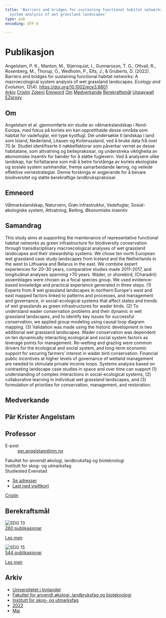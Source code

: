 ```yaml
---
title: 'Barriers and bridges for sustaining functional habitat networks: A macroecological
  system analysis of wet grassland landscapes'
type: pub
encoding: UTF-8

---
```

<h1>Publikasjon</h1>
<article id="csl-bib-container-7XJAU4BU" class="csl-bib-container">
  <div class="csl-bib-body"> <div class="csl-entry">Angelstam, P. K., Manton, M., Stjernquist, I., Gunnarsson, T. G., Ottvall, R., Rosenberg, M., Thorup, O., Wedholm, P., Elts, J., &#38; Gruberts, D. (2022). Barriers and bridges for sustaining functional habitat networks: A macroecological system analysis of wet grassland landscapes. <i>Ecology and Evolution</i>, <i>12</i>(4). <a href="https://doi.org/10.1002/ece3.8801">https://doi.org/10.1002/ece3.8801</a></div> </div>
  <div class="csl-bib-buttons">
    <a href="#taxonomy-article-7XJAU4BU" alt="archive" class="csl-bib-button">Arkiv</a>
    <a href="https://app.cristin.no/results/show.jsf?id=2028506" alt="Cristin" class="csl-bib-button">Cristin</a>
    <a href="http://zotero.org/groups/5881554/items/7XJAU4BU" alt="Zotero" class="csl-bib-button">Zotero</a>
    <a href="#keywords-article-7XJAU4BU" alt="keywords" class="csl-bib-button">Emneord</a>
    <a href="#about-article-7XJAU4BU" alt="about_pub" class="csl-bib-button">Om</a>
    <a href="#contributors-article-7XJAU4BU" alt="contributors" class="csl-bib-button">Medverkande</a>
    <a href="#sdg-article-7XJAU4BU" alt="sdg" class="csl-bib-button">Berekraftsmål</a>
    <a href="https://onlinelibrary.wiley.com/doi/pdfdirect/10.1002/ece3.8801" alt="Unpaywall" class="csl-bib-button">Unpaywall</a>
    <a href="https://onlinelibrary.wiley.com/doi/pdfdirect/10.1002/ece3.8801" alt="EZproxy" class="csl-bib-button">EZproxy</a>
  </div>
  <div id="csl-bib-meta-container-7XJAU4BU"></div>
</article>
<div id="csl-bib-meta-7XJAU4BU" class="csl-bib-meta">
  <article id="about-article-7XJAU4BU" class="about_pub-article">
    <h1>Om</h1>
    Angelstam et al. gjennomførte ein studie av våtmarkslandskap i Nord-Europa, med fokus på korleis ein kan oppretthalde desse områda som habitat for vadefuglar, ein type kystfugl. Dei undersøkte ti landskap i land som Island, Nederland, Litauen og Kviterussland, ved å bruke data frå over 70 år. Studiet identifiserte ti nøkkelfaktorar som påverkar vernet av desse habitatane, som attvatning og beitepraksisar, og understreka viktigheita av økonomiske insentiv for bønder for å støtte fuglevern. Ved å analysere ulike landskap, har forfattarane som mål å betre forståinga av korleis økologiske og sosiale system samhandlar, fremje samarbeidande læring, og veilede effektive vernestrategiar. Denne forskinga er avgjerande for å bevare biodiversitet og støtte berekraftige landbrukspraksisar.
  </article>
  <article id="keywords-article-7XJAU4BU" class="keywords-article">
    <h1>Emneord</h1>
    Våtmarkslandskap, Naturvern, Grøn infrastruktur, Vadefuglar, Sosial-økologiske system, Attvatning, Beiting, Økonomiske insentiv
  </article>
  <article id="abstract-article-7XJAU4BU" class="abstract-article">
    <h1>Samandrag</h1>
    This study aims at supporting the maintenance of representative functional habitat networks as green infrastructure for biodiversity conservation through transdisciplinary macroecological analyses of wet grassland landscapes and their stewardship systems. We chose ten north European wet grassland case study landscapes from Iceland and the Netherlands in the west to Lithuania and Belarus in the east. We combine expert experiences for 20–30 years, comparative studies made 2011–2017, and longitudinal analyses spanning >70 years. Wader, or shorebird, (Charadrii) assemblages were chosen as a focal species group. We used evidence-based knowledge and practical experience generated in three steps. (1) Experts from 8 wet grassland landscapes in northern Europe's west and east mapped factors linked to patterns and processes, and management and governance, in social-ecological systems that affect states and trends of wet grasslands as green infrastructures for wader birds. (2) To understand wader conservation problems and their dynamic in wet grassland landscapes, and to identify key issues for successful conservation, we applied group modeling using causal loop diagram mapping. (3) Validation was made using the historic development in two additional wet grassland landscapes. Wader conservation was dependent on ten dynamically interacting ecological and social system factors as leverage points for management. Re-wetting and grazing were common drivers for the ecological and social system, and long-term economic support for securing farmers’ interest in wader bird conservation. Financial public incentives at higher levels of governance of wetland management are needed to stimulate private income loops. Systems analysis based on contrasting landscape case studies in space and over time can support (1) understanding of complex interactions in social-ecological systems, (2) collaborative learning in individual wet grassland landscapes, and (3) formulation of priorities for conservation, management, and restoration.
  </article>
  <article id="contributors-article-7XJAU4BU" class="contributors-article">
    <h1>Medverkande</h1>
    <div class="personas"> <div class="vrtx-hinn-person-card"> <div class="photo"> <i class="lar la-user-circle missing-person"></i> </div> <div class="info"> <hgroup><h1>Pär Krister Angelstam</h1> <h2>Professor</h2> </hgroup><dl> <dt>E-post</dt> <dd> <a href="mailto:per.angelstam@inn.no">per.angelstam@inn.no</a> </dd> </dl> <p> Fakultet for anvendt økologi, landbruksfag og bioteknologi<br> Institutt for skog- og utmarksfag<br> Studiested Evenstad </p> <ul class="vrtx-hinn-links"> <li><a href="https://www.inn.no/finn-en-ansatt/per-angelstam.html#vrtx-hinn-addresses">Se adresser</a></li> <li><a href="https://www.inn.no/finn-en-ansatt/per-angelstam.html?vrtx=vcf">Last ned visittkort</a></li> </ul> </div> </div> <a href="https://app.cristin.no/persons/show.jsf?id=1318014" alt="Cristin URL" class="personas-cristin">Cristin</a> </div>
  </article>
  <article id="sdg-article-7XJAU4BU" class="sdg-article">
    <h1>Berekraftsmål</h1>
    <div class="sdg-container"><div id="sdg13" class="sdg">
        <img src="{{< params subfolder >}}images/sdg/sdg13_nn.png" class="image" alt="SDG 13">
        <div class="sdg-overlay">
          <a href="{{< params subfolder >}}nn/archive/?sdg=13#archive" class="sdg-publication-count"><span>260</span> publikasjonar</a>
          <p><a href="https://fn.no/om-fn/fns-baerekraftsmaal/stoppe-klimaendringene?lang=nno-NO" class="sdg-read-more">Les meir</a></p>
        </div>
      </div> <div id="sdg15" class="sdg">
        <img src="{{< params subfolder >}}images/sdg/sdg15_nn.png" class="image" alt="SDG 15">
        <div class="sdg-overlay">
          <a href="{{< params subfolder >}}nn/archive/?sdg=15#archive" class="sdg-publication-count"><span>544</span> publikasjonar</a>
          <p><a href="https://fn.no/om-fn/fns-baerekraftsmaal/livet-paa-land?lang=nno-NO" class="sdg-read-more">Les meir</a></p>
        </div>
      </div></div>
  </article>
  <article id="taxonomy-article-7XJAU4BU" class="taxonomy-article">
    <h1>Arkiv</h1>
    <ul>
      <li><a href="{{< params subfolder >}}nn/archive/?key=3DCRN523">Universitetet i Innlandet</a></li>
      <li><a href="{{< params subfolder >}}nn/archive/?key=T77LXH6D">Fakultet for anvendt økologi, landbruksfag og bioteknologi</a></li>
      <li><a href="{{< params subfolder >}}nn/archive/?key=7TRARPE3">Institutt for skog- og utmarksfag</a></li>
      <li><a href="{{< params subfolder >}}nn/archive/?key=H9K9UC39">2022</a></li>
      <li><a href="{{< params subfolder >}}nn/archive/?key=YAL942HZ">Mai</a></li>
    </ul>
  </article>
</div>
